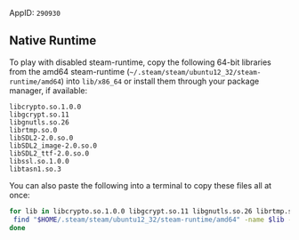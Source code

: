 AppID: `290930`

Native Runtime
--------------
To play with disabled steam-runtime, copy the following 64-bit libraries from
the amd64 steam-runtime (`~/.steam/steam/ubuntu12_32/steam-runtime/amd64`)
into `lib/x86_64` or install them through your package manager, if available:
```
libcrypto.so.1.0.0
libgcrypt.so.11
libgnutls.so.26
librtmp.so.0
libSDL2-2.0.so.0
libSDL2_image-2.0.so.0
libSDL2_ttf-2.0.so.0
libssl.so.1.0.0
libtasn1.so.3
```

You can also paste the following into a terminal to copy these files all at once:
``` sh
for lib in libcrypto.so.1.0.0 libgcrypt.so.11 libgnutls.so.26 librtmp.so.0 libSDL2-2.0.so.0 libSDL2_image-2.0.so.0 libSDL2_ttf-2.0.so.0 libssl.so.1.0.0 libtasn1.so.3 ; do \
 find "$HOME/.steam/steam/ubuntu12_32/steam-runtime/amd64" -name $lib -exec cp -v -t "$HOME/.steam/steam/steamapps/common/Life Is Strange/lib/x86_64" '{}' \; ; \
done
```
